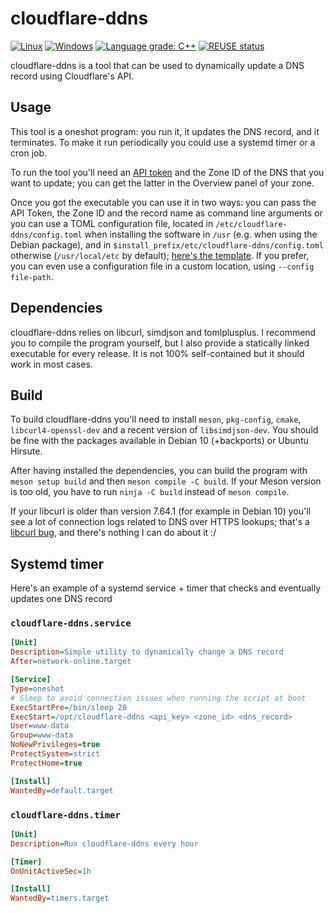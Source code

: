 <!--
SPDX-FileCopyrightText: 2021 Andrea Pappacoda

SPDX-License-Identifier: AGPL-3.0-or-later
-->

# cloudflare-ddns

[![Linux](https://github.com/Tachi107/cloudflare-ddns/actions/workflows/linux.yaml/badge.svg)](https://github.com/Tachi107/cloudflare-ddns/actions/workflows/linux.yaml)
[![Windows](https://ci.appveyor.com/api/projects/status/xe5wo63pxht8pd6n?svg=true)](https://ci.appveyor.com/project/Tachi107/cloudflare-ddns)
[![Language grade: C++](https://img.shields.io/lgtm/grade/cpp/g/Tachi107/cloudflare-ddns.svg?logo=lgtm&logoWidth=18)](https://lgtm.com/projects/g/Tachi107/cloudflare-ddns/context:cpp)
[![REUSE status](https://api.reuse.software/badge/github.com/Tachi107/cloudflare-ddns)](https://api.reuse.software/info/github.com/Tachi107/cloudflare-ddns)

cloudflare-ddns is a tool that can be used to dynamically update a DNS record using Cloudflare's API.

## Usage

This tool is a oneshot program: you run it, it updates the DNS record, and it terminates. To make it run periodically you could use a systemd timer or a cron job.

To run the tool you'll need an [API token](https://dash.cloudflare.com/profile/api-tokens) and the Zone ID of the DNS that you want to update; you can get the latter in the Overview panel of your zone.

Once you got the executable you can use it in two ways: you can pass the API Token, the Zone ID and the record name as command line arguments or you can use a TOML configuration file, located in `/etc/cloudflare-ddns/config.toml` when installing the software in `/usr` (e.g. when using the Debian package), and in `$install_prefix/etc/cloudflare-ddns/config.toml` otherwise (`/usr/local/etc` by default); [here's the template](config.toml). If you prefer, you can even use a configuration file in a custom location, using `--config file-path`.

## Dependencies

cloudflare-ddns relies on libcurl, simdjson and tomlplusplus. I recommend you to compile the program yourself, but I also provide a statically linked executable for every release. It is not 100% self-contained but it should work in most cases.

## Build

To build cloudflare-ddns you'll need to install `meson`, `pkg-config`, `cmake`, `libcurl4-openssl-dev` and a recent version of `libsimdjson-dev`. You should be fine with the packages available in Debian 10 (+backports) or Ubuntu Hirsute.

After having installed the dependencies, you can build the program with `meson setup build` and then `meson compile -C build`. If your Meson version is too old, you have to run `ninja -C build` instead of `meson compile`.

If your libcurl is older than version 7.64.1 (for example in Debian 10) you'll see a lot of connection logs related to DNS over HTTPS lookups; that's a [libcurl bug](https://github.com/curl/curl/issues/3660), and there's nothing I can do about it :/

## Systemd timer

Here's an example of a systemd service + timer that checks and eventually updates one DNS record

### `cloudflare-ddns.service`

```ini
[Unit]
Description=Simple utility to dynamically change a DNS record
After=network-online.target

[Service]
Type=oneshot
# Sleep to avoid connection issues when running the script at boot
ExecStartPre=/bin/sleep 20
ExecStart=/opt/cloudflare-ddns <api_key> <zone_id> <dns_record>
User=www-data
Group=www-data
NoNewPrivileges=true
ProtectSystem=strict
ProtectHome=true

[Install]
WantedBy=default.target
```

### `cloudflare-ddns.timer`

```ini
[Unit]
Description=Run cloudflare-ddns every hour

[Timer]
OnUnitActiveSec=1h

[Install]
WantedBy=timers.target
```
